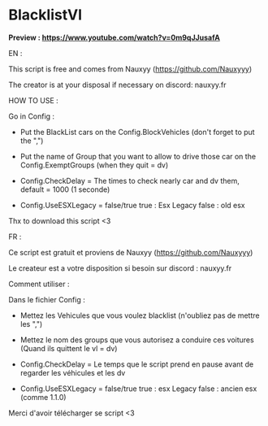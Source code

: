 # BlacklistVl

__Preview : https://www.youtube.com/watch?v=0m9qJJusafA__

EN : 

This script is free and comes from Nauxyy (https://github.com/Nauxyyy)

The creator is at your disposal if necessary on discord: nauxyy.fr

HOW TO USE : 

Go in Config : 

- Put the BlackList cars on the Config.BlockVehicles (don't forget to put the ",")

- Put the name of Group that you want to allow to drive those car on the Config.ExemptGroups (when they quit = dv) 

- Config.CheckDelay = The times to check nearly car and dv them, default = 1000 (1 seconde)

- Config.UseESXLegacy = false/true
true : Esx Legacy
false : old esx


Thx to download this script <3



FR : 

Ce script est gratuit et proviens de Nauxyy (https://github.com/Nauxyyy)

Le createur est a votre disposition si besoin sur discord : nauxyy.fr

Comment utiliser :

Dans le fichier Config :

- Mettez les Vehicules que vous voulez blacklist (n'oubliez pas de mettre les ",")

- Mettez le nom des groups que vous autorisez a conduire ces voitures (Quand ils quittent le vl = dv)

- Config.CheckDelay = Le temps que le script prend en pause avant de regarder les véhicules et les dv

- Config.UseESXLegacy = false/true
true : esx Legacy
false : ancien esx (comme 1.1.0)

Merci d'avoir télécharger se script <3
